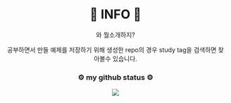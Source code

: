 <h1 align="center">🚀 INFO 🚀</h1>

<p align="center">
와 뭘소개하지?

<p align="center">
공부하면서 만들 예제를 저장하기 위해 생성한 repo의 경우 study tag을 검색하면 찾아볼수 있습니다.

<h3 align="center">⚙️ my github status ⚙️</h3>

<p align="center">
<img src="https://github-readme-stats.vercel.app/api?username=minpeter&show_icons=true&theme=dark"/>
